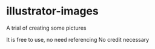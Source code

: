 # illustrator-images
A trial of creating some pictures

It is free to use, no need referencing
No credit necessary

